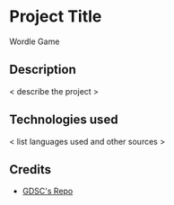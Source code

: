 # Project Title
Wordle Game

## Description
< describe the project >


## Technologies used
< list languages used and other sources >

## Credits
- [GDSC's Repo](https://github.com/USFGDSC/Py-wordle)
